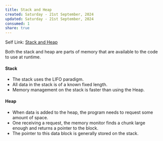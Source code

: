 ```yaml
---
title: Stack and Heap
created: Saturday - 21st September, 2024
updated: Saturday - 21st September, 2024
consumed: 1
share: true
---
```


Self Link: [Stack and Heap](Stack%20and%20Heap.md)

Both the stack and heap are parts of memory that are available to the code to use at runtime.

#### Stack

* The stack uses the LIFO paradigm.
* All data in the stack is of a known fixed length.
* Memory management on the stack is faster than using the Heap.

#### Heap

* When data is added to the heap, the program needs to request some amount of space.
* One receiving a request, the memory monitor finds a chunk large enough and returns a pointer to the block.
* The pointer to this data block is generally stored on the stack.
